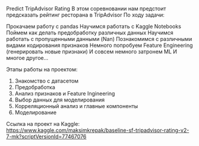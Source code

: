 Predict TripAdvisor Rating
В этом соревновании нам предстоит предсказать рейтинг ресторана в TripAdvisor
По ходу задачи:

Прокачаем работу с pandas
Научимся работать с Kaggle Notebooks
Поймем как делать предобработку различных данных
Научимся работать с пропущенными данными (Nan)
Познакомимся с различными видами кодирования признаков
Немного попробуем Feature Engineering (генерировать новые признаки)
И совсем немного затронем ML
И многое другое...

Этапы работы на проектом:
1. Знакомство с датасетом
2. Предобработка
3. Анализ признаков и Feature Ingineering
4. Выбор данных для моделирования
5. Корреляционный анализ и главные компоненты
6. Моделирование


Ссылка на проект на Kaggle: https://www.kaggle.com/maksimkrepak/baseline-sf-tripadvisor-rating-v2-7-mk?scriptVersionId=77467076

